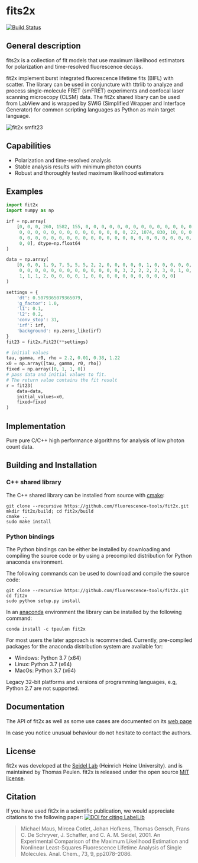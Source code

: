 # fits2x
[![Build Status](https://travis-ci.org/fluorescence-tools/fit2x.svg?branch=master)](https://travis-ci.org/fluorescence-tools/fit2x)


## General description
fits2x is a collection of fit models that use maximum likelihood
estimators for polarization and time-resolved fluorescence decays.

fit2x implement burst integrated fluorescence lifetime fits (BIFL)
with scatter. The library can be used in conjuncture with tttrlib to 
analyze and  process single-molecule FRET (smFRET) experiments and 
confocal laser  scanning microscopy (CLSM) data. The fit2x shared libary 
can be used from LabView and is wrapped by SWIG (Simplified Wrapper and 
Interface Generator) for common scripting languages as Python as main 
target language. 

![fit2x smfit23][1]

## Capabilities
*   Polarization and time-resolved analysis 
*   Stable analysis results with minimum photon counts 
*   Robust and thoroughly tested maximum likelihood estimators

## Examples

```python
import fit2x
import numpy as np

irf = np.array(
    [0, 0, 0, 260, 1582, 155, 0, 0, 0, 0, 0, 0, 0, 0, 0, 0, 0, 0, 0, 0,
     0, 0, 0, 0, 0, 0, 0, 0, 0, 0, 0, 0, 0, 0, 22, 1074, 830, 10, 0, 0,
     0, 0, 0, 0, 0, 0, 0, 0, 0, 0, 0, 0, 0, 0, 0, 0, 0, 0, 0, 0, 0, 0, 
     0, 0], dtype=np.float64
)

data = np.array(
    [0, 0, 0, 1, 9, 7, 5, 5, 5, 2, 2, 0, 0, 0, 0, 0, 1, 0, 0, 0, 0, 0, 
     0, 0, 0, 0, 0, 0, 0, 0, 0, 0, 0, 0, 0, 3, 2, 2, 2, 2, 3, 0, 1, 0,
     1, 1, 1, 2, 0, 0, 0, 0, 1, 0, 0, 0, 0, 0, 0, 0, 0, 0, 0, 0]
)

settings = {
    'dt': 0.5079365079365079,
    'g_factor': 1.0,
    'l1': 0.1,
    'l2': 0.2,
    'conv_stop': 31,
    'irf': irf,
    'background': np.zeros_like(irf)
}
fit23 = fit2x.Fit23(**settings)

# initial values
tau, gamma, r0, rho = 2.2, 0.01, 0.38, 1.22
x0 = np.array([tau, gamma, r0, rho])
fixed = np.array([0, 1, 1, 0])
# pass data and initial values to fit. 
# The return value contains the fit result 
r = fit23(
    data=data,
    initial_values=x0,
    fixed=fixed
)
```

## Implementation
Pure pure C/C++ high performance algorithms for analysis of low photon count 
data.

## Building and Installation

### C++ shared library

The C++ shared library can be installed from source with [cmake](https://cmake.org/):

```console
git clone --recursive https://github.com/fluorescence-tools/fit2x.git
mkdir fit2x/build; cd fit2x/build
cmake ..
sudo make install
```

### Python bindings
The Python bindings can be either be installed by downloading and compiling the 
source code or by using a precompiled distribution for Python anaconda environment.

The following commands can be used to download and compile the source code:

```console
git clone --recursive https://github.com/fluorescence-tools/fit2x.git
cd fit2x
sudo python setup.py install
```

In an [anaconda](https://www.anaconda.com/) environment the library can 
be installed by the following command: 
```console
conda install -c tpeulen fit2x
```

For most users the later approach is recommended. Currently, pre-compiled 
packages for the anaconda distribution system are available for:

*   Windows: Python 3.7 (x64)
*   Linux: Python 3.7 (x64)
*   MacOs: Python 3.7 (x64)

Legacy 32-bit platforms and versions of programming languages, e.g, Python 2.7 
are not supported.

## Documentation
The API of fit2x as well as some use cases are documented 
on its [web page](https://fluorescence-tools.github.io/fit2x) 

In case you notice unusual behaviour do not hesitate to contact the authors. 
    
## License
fit2x was developed at the [Seidel Lab](<https://www.mpc.uni-duesseldorf.de/>) (Heinrich Heine University). 
and is maintained by Thomas Peulen. fit2x is released under the open source [MIT license](<https://opensource.org/licenses/MIT>).

## Citation
If you have used fit2x in a scientific publication, we would appreciate citations to the following paper: 
[![DOI for citing LabelLib](https://img.shields.io/badge/10.1021/ac000877g-blue.svg)](https://doi.org/10.1021/ac000877g)
> Michael Maus, Mircea Cotlet, Johan Hofkens, Thomas Gensch, Frans C. De Schryver, J. Schaffer, and C. A. M. Seidel, 2001. An Experimental Comparison of the Maximum Likelihood Estimation and Nonlinear Least-Squares Fluorescence Lifetime Analysis of Single Molecules. Anal. Chem., 73, 9, pp2078–2086.

 [1]: docs/_build/html/_images/fit23_1.png "Fit23 single molecule MLE"
